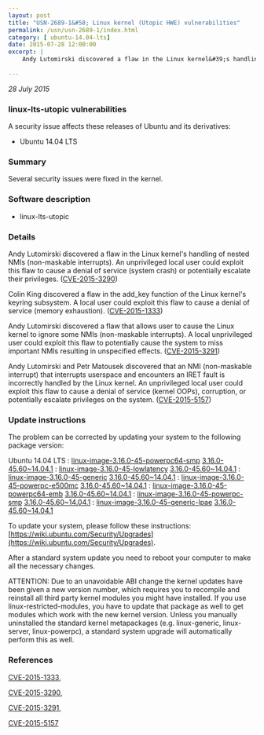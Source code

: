 ```yaml
---
layout: post
title: "USN-2689-1&#58; Linux kernel (Utopic HWE) vulnerabilities"
permalink: /usn/usn-2689-1/index.html
category: [ ubuntu-14.04-lts]
date: 2015-07-28 12:00:00
excerpt: |
    Andy Lutomirski discovered a flaw in the Linux kernel&#39;s handling of nested NMIs (non-maskable interrupts). An unprivileged local user could exploit this flaw to cause a denial of service (system crash) or potentially escalate their privileges. ([CVE-2015-3290](http://people.ubuntu.com/~ubuntu-security/cve/CVE-2015-3290))
    
--- 
```

 
 

*28 July 2015*

### linux-lts-utopic vulnerabilities

A security issue affects these releases of Ubuntu and its derivatives:

* Ubuntu 14.04 LTS

### Summary

Several security issues were fixed in the kernel. 

### Software description

* linux-lts-utopic 

### Details

Andy Lutomirski discovered a flaw in the Linux kernel&#39;s handling of nested NMIs (non-maskable interrupts). An unprivileged local user could exploit this flaw to cause a denial of service (system crash) or potentially escalate their privileges. ([CVE-2015-3290](http://people.ubuntu.com/~ubuntu-security/cve/CVE-2015-3290))

Colin King discovered a flaw in the add_key function of the Linux kernel&#39;s keyring subsystem. A local user could exploit this flaw to cause a denial of service (memory exhaustion). ([CVE-2015-1333](http://people.ubuntu.com/~ubuntu-security/cve/CVE-2015-1333))

Andy Lutomirski discovered a flaw that allows user to cause the Linux kernel to ignore some NMIs (non-maskable interrupts). A local unprivileged user could exploit this flaw to potentially cause the system to miss important NMIs resulting in unspecified effects. ([CVE-2015-3291](http://people.ubuntu.com/~ubuntu-security/cve/CVE-2015-3291))

Andy Lutomirski and Petr Matousek discovered that an NMI (non-maskable interrupt) that interrupts userspace and encounters an IRET fault is incorrectly handled by the Linux kernel. An unprivileged local user could exploit this flaw to cause a denial of service (kernel OOPs), corruption, or potentially escalate privileges on the system. ([CVE-2015-5157](http://people.ubuntu.com/~ubuntu-security/cve/CVE-2015-5157)) 

### Update instructions

The problem can be corrected by updating your system to the following package version:

Ubuntu 14.04 LTS
 : [linux-image-3.16.0-45-powerpc64-smp](https://launchpad.net/ubuntu/+source/linux-lts-utopic) <span> [3.16.0-45.60~14.04.1](https://launchpad.net/ubuntu/+source/linux-lts-utopic/3.16.0-45.60~14.04.1) </span> 
 : [linux-image-3.16.0-45-lowlatency](https://launchpad.net/ubuntu/+source/linux-lts-utopic) <span> [3.16.0-45.60~14.04.1](https://launchpad.net/ubuntu/+source/linux-lts-utopic/3.16.0-45.60~14.04.1) </span> 
 : [linux-image-3.16.0-45-generic](https://launchpad.net/ubuntu/+source/linux-lts-utopic) <span> [3.16.0-45.60~14.04.1](https://launchpad.net/ubuntu/+source/linux-lts-utopic/3.16.0-45.60~14.04.1) </span> 
 : [linux-image-3.16.0-45-powerpc-e500mc](https://launchpad.net/ubuntu/+source/linux-lts-utopic) <span> [3.16.0-45.60~14.04.1](https://launchpad.net/ubuntu/+source/linux-lts-utopic/3.16.0-45.60~14.04.1) </span> 
 : [linux-image-3.16.0-45-powerpc64-emb](https://launchpad.net/ubuntu/+source/linux-lts-utopic) <span> [3.16.0-45.60~14.04.1](https://launchpad.net/ubuntu/+source/linux-lts-utopic/3.16.0-45.60~14.04.1) </span> 
 : [linux-image-3.16.0-45-powerpc-smp](https://launchpad.net/ubuntu/+source/linux-lts-utopic) <span> [3.16.0-45.60~14.04.1](https://launchpad.net/ubuntu/+source/linux-lts-utopic/3.16.0-45.60~14.04.1) </span> 
 : [linux-image-3.16.0-45-generic-lpae](https://launchpad.net/ubuntu/+source/linux-lts-utopic) <span> [3.16.0-45.60~14.04.1](https://launchpad.net/ubuntu/+source/linux-lts-utopic/3.16.0-45.60~14.04.1) </span> 

To update your system, please follow these instructions: [https://wiki.ubuntu.com/Security/Upgrades](https://wiki.ubuntu.com/Security/Upgrades).

After a standard system update you need to reboot your computer to make all the necessary changes.

ATTENTION: Due to an unavoidable ABI change the kernel updates have been given a new version number, which requires you to recompile and reinstall all third party kernel modules you might have installed. If you use linux-restricted-modules, you have to update that package as well to get modules which work with the new kernel version. Unless you manually uninstalled the standard kernel metapackages (e.g. linux-generic, linux-server, linux-powerpc), a standard system upgrade will automatically perform this as well. 

### References

 
 [CVE-2015-1333](http://people.ubuntu.com/~ubuntu-security/cve/CVE-2015-1333), 

 [CVE-2015-3290](http://people.ubuntu.com/~ubuntu-security/cve/CVE-2015-3290), 

 [CVE-2015-3291](http://people.ubuntu.com/~ubuntu-security/cve/CVE-2015-3291), 

 [CVE-2015-5157](http://people.ubuntu.com/~ubuntu-security/cve/CVE-2015-5157)
 

